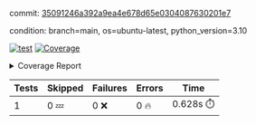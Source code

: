 commit: [35091246a392a9ea4e678d65e0304087630201e7](https://github.com/rcmdnk/python-template/tree/35091246a392a9ea4e678d65e0304087630201e7)

condition: branch=main, os=ubuntu-latest, python_version=3.10

[![test](https://github.com/rcmdnk/python-template/actions/workflows/test.yml/badge.svg)](https://github.com/rcmdnk/python-template/actions/runs/5992684245)
<a href="https://github.com/rcmdnk/python-template/blob/35091246a392a9ea4e678d65e0304087630201e7/README.md"><img alt="Coverage" src="https://img.shields.io/badge/Coverage-100%25-brightgreen.svg" /></a><details><summary>Coverage Report </summary><table><tr><th>File</th><th>Stmts</th><th>Miss</th><th>Cover</th></tr><tbody><tr><td><b>TOTAL</b></td><td><b>1</b></td><td><b>0</b></td><td><b>100%</b></td></tr></tbody></table></details>

| Tests | Skipped | Failures | Errors | Time |
| ----- | ------- | -------- | -------- | ------------------ |
| 1 | 0 :zzz: | 0 :x: | 0 :fire: | 0.628s :stopwatch: |

